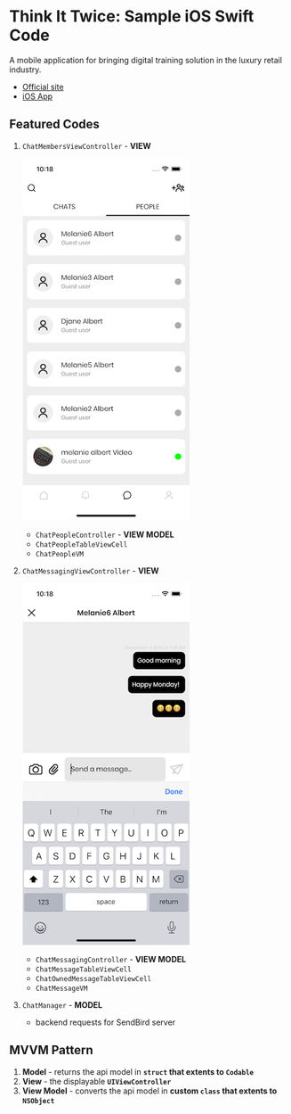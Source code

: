 # Think It Twice: Sample iOS Swift Code

A mobile application for bringing digital training solution in the luxury retail industry.

* [Official site](https://youralbert.com/)
* [iOS App](https://apps.apple.com/ph/app/albert-daily-feed/id1193114829)

## Featured Codes

1. `ChatMembersViewController` - **VIEW**

	![ViewController](images/chat-people.png)
	
	* `ChatPeopleController` - **VIEW MODEL**
	* `ChatPeopleTableViewCell`
	* `ChatPeopleVM`
	
1. `ChatMessagingViewController` - **VIEW**

	![ViewController](images/chat-messaging.png)
	
	* `ChatMessagingController` - **VIEW MODEL**
	* `ChatMessageTableViewCell`
	* `ChatOwnedMessageTableViewCell`
	* `ChatMessageVM`
	
1. `ChatManager` - **MODEL**

	* backend requests for SendBird server
	
## MVVM Pattern

1. **Model** - returns the api model in **`struct` that extents to `Codable`**
2. **View** - the displayable **`UIViewController`**
3. **View Model** - converts the api model in **custom `class` that extents to `NSObject`**
